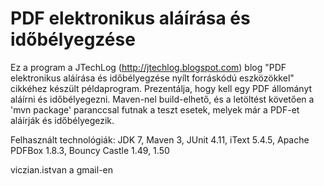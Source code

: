 PDF elektronikus aláírása és időbélyegzése
==========================================

Ez a program a JTechLog (<http://jtechlog.blogspot.com>) blog "PDF elektronikus aláírása és időbélyegzése nyílt 
forráskódú eszközökkel" cikkéhez készült példaprogram. 
Prezentálja, hogy kell egy PDF állományt aláírni és időbélyegezni.
Maven-nel build-elhető, és a letöltést követően a 
'mvn package' paranccsal futnak a teszt esetek, melyek már a PDF-et aláírják és időbélyegezik. 

Felhasznált technológiák: JDK 7, Maven 3, JUnit 4.11, iText 5.4.5, Apache PDFBox 1.8.3, Bouncy Castle 1.49, 1.50

viczian.istvan a gmail-en

